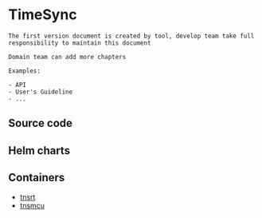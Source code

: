 # TimeSync

```{note}
The first version document is created by tool, develop team take full responsibility to maintain this document

Domain team can add more chapters

Examples:

- API
- User's Guideline
- ...
```

## Source code


## Helm charts


## Containers

- [tnsrt](https://gitlabe2.ext.net.nokia.com//rcp/containers/tnsrt/-/blob/master/README.md)
- [tnsmcu](https://gitlabe2.ext.net.nokia.com//rcp/containers/tnsmcu/-/blob/master/README.md)
